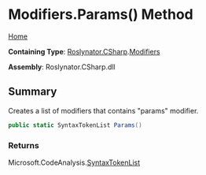 # Modifiers\.Params\(\) Method <a name="_Top"></a>

[Home](../../../../README.md)

**Containing Type**: [Roslynator.CSharp](../../README.md#_Top)\.[Modifiers](../README.md#_Top)

**Assembly**: Roslynator\.CSharp\.dll

## Summary

Creates a list of modifiers that contains "params" modifier\.

```csharp
public static SyntaxTokenList Params()
```

### Returns

Microsoft\.CodeAnalysis\.[SyntaxTokenList](https://docs.microsoft.com/en-us/dotnet/api/microsoft.codeanalysis.syntaxtokenlist)

